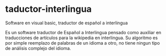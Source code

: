 # taductor-interlingua
Software en visual basic, traductor de español a interlingua

Es un software traductor de Español a Interlingua pensado como auxiliar en traducciones de artículos para la wikipedia en interlingua. Su algoritmo es por simple reemplazo de palabras de un idioma a otro, no tiene ningun tipo de análisis complejo del idioma.
